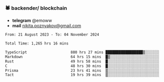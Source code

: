 ### 🕷 backender/ blockchain
- **telegram** @emoww
- **mail** nikita.poznyakov@gmail.com

<!--START_SECTION:waka-->

```txt
From: 21 August 2023 - To: 04 November 2024

Total Time: 1,265 hrs 16 mins

TypeScript                    880 hrs 27 mins █████████████████▒░░░░░░░   69.32 %
Markdown                      64 hrs 15 mins  █▒░░░░░░░░░░░░░░░░░░░░░░░   05.06 %
Rust                          49 hrs 58 mins  █░░░░░░░░░░░░░░░░░░░░░░░░   03.93 %
C                             48 hrs 30 mins  █░░░░░░░░░░░░░░░░░░░░░░░░   03.82 %
Prisma                        23 hrs 41 mins  ▒░░░░░░░░░░░░░░░░░░░░░░░░   01.87 %
Tact                          19 hrs 39 mins  ▒░░░░░░░░░░░░░░░░░░░░░░░░   01.55 %
```

<!--END_SECTION:waka-->




